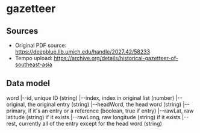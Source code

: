 # gazetteer

## Sources

 - Original PDF source: https://deepblue.lib.umich.edu/handle/2027.42/58233
 - Tempo upload: https://archive.org/details/historical-gazetteer-of-southeast-asia

## Data model

word
|--id, unique ID (string)
|--index, index in original list (number)
|--original, the original entry (string)
|--headWord, the head word (string)
|--primary, if it's an entry or a reference (boolean, true if entry)
|--rawLat, raw latitude (string) if it exists
|--rawLong, raw longitude (string) if it exists
|--rest, currently all of the entry except for the head word (string)